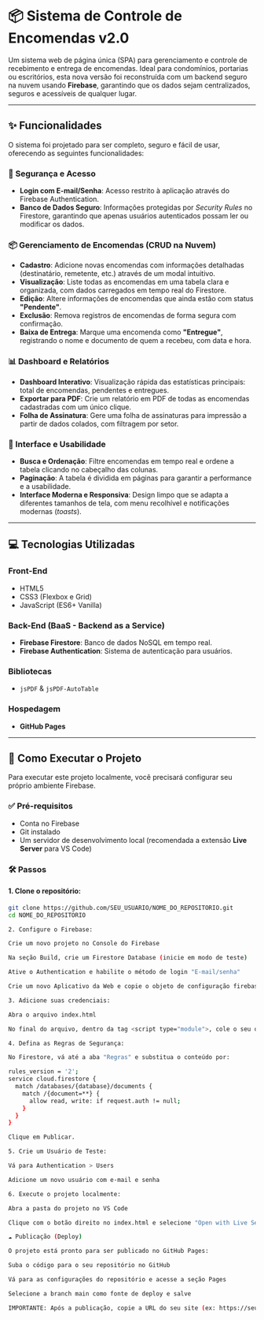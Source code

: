 # 📦 Sistema de Controle de Encomendas v2.0

Um sistema web de página única (SPA) para gerenciamento e controle de recebimento e entrega de encomendas. Ideal para condomínios, portarias ou escritórios, esta nova versão foi reconstruída com um backend seguro na nuvem usando **Firebase**, garantindo que os dados sejam centralizados, seguros e acessíveis de qualquer lugar.

---

## ✨ Funcionalidades

O sistema foi projetado para ser completo, seguro e fácil de usar, oferecendo as seguintes funcionalidades:

### 🔐 Segurança e Acesso

- **Login com E-mail/Senha**: Acesso restrito à aplicação através do Firebase Authentication.  
- **Banco de Dados Seguro**: Informações protegidas por *Security Rules* no Firestore, garantindo que apenas usuários autenticados possam ler ou modificar os dados.

### 📦 Gerenciamento de Encomendas (CRUD na Nuvem)

- **Cadastro**: Adicione novas encomendas com informações detalhadas (destinatário, remetente, etc.) através de um modal intuitivo.  
- **Visualização**: Liste todas as encomendas em uma tabela clara e organizada, com dados carregados em tempo real do Firestore.  
- **Edição**: Altere informações de encomendas que ainda estão com status **"Pendente"**.  
- **Exclusão**: Remova registros de encomendas de forma segura com confirmação.  
- **Baixa de Entrega**: Marque uma encomenda como **"Entregue"**, registrando o nome e documento de quem a recebeu, com data e hora.

### 📊 Dashboard e Relatórios

- **Dashboard Interativo**: Visualização rápida das estatísticas principais: total de encomendas, pendentes e entregues.  
- **Exportar para PDF**: Crie um relatório em PDF de todas as encomendas cadastradas com um único clique.  
- **Folha de Assinatura**: Gere uma folha de assinaturas para impressão a partir de dados colados, com filtragem por setor.

### 🧭 Interface e Usabilidade

- **Busca e Ordenação**: Filtre encomendas em tempo real e ordene a tabela clicando no cabeçalho das colunas.  
- **Paginação**: A tabela é dividida em páginas para garantir a performance e a usabilidade.  
- **Interface Moderna e Responsiva**: Design limpo que se adapta a diferentes tamanhos de tela, com menu recolhível e notificações modernas (*toasts*).

---

## 💻 Tecnologias Utilizadas

### Front-End
- HTML5  
- CSS3 (Flexbox e Grid)  
- JavaScript (ES6+ Vanilla)

### Back-End (BaaS - Backend as a Service)
- **Firebase Firestore**: Banco de dados NoSQL em tempo real.  
- **Firebase Authentication**: Sistema de autenticação para usuários.

### Bibliotecas
- `jsPDF` & `jsPDF-AutoTable`

### Hospedagem
- **GitHub Pages**

---

## 🚀 Como Executar o Projeto

Para executar este projeto localmente, você precisará configurar seu próprio ambiente Firebase.

### ✅ Pré-requisitos
- Conta no Firebase  
- Git instalado  
- Um servidor de desenvolvimento local (recomendada a extensão **Live Server** para VS Code)

### 🛠️ Passos

#### 1. Clone o repositório:
```bash
git clone https://github.com/SEU_USUARIO/NOME_DO_REPOSITORIO.git
cd NOME_DO_REPOSITORIO

2. Configure o Firebase:

Crie um novo projeto no Console do Firebase

Na seção Build, crie um Firestore Database (inicie em modo de teste)

Ative o Authentication e habilite o método de login "E-mail/senha"

Crie um novo Aplicativo da Web e copie o objeto de configuração firebaseConfig

3. Adicione suas credenciais:

Abra o arquivo index.html

No final do arquivo, dentro da tag <script type="module">, cole o seu objeto firebaseConfig

4. Defina as Regras de Segurança:

No Firestore, vá até a aba "Regras" e substitua o conteúdo por:

rules_version = '2';
service cloud.firestore {
  match /databases/{database}/documents {
    match /{document=**} {
      allow read, write: if request.auth != null;
    }
  }
}

Clique em Publicar.

5. Crie um Usuário de Teste:

Vá para Authentication > Users

Adicione um novo usuário com e-mail e senha

6. Execute o projeto localmente:

Abra a pasta do projeto no VS Code

Clique com o botão direito no index.html e selecione "Open with Live Server"

☁️ Publicação (Deploy)

O projeto está pronto para ser publicado no GitHub Pages:

Suba o código para o seu repositório no GitHub

Vá para as configurações do repositório e acesse a seção Pages

Selecione a branch main como fonte de deploy e salve

IMPORTANTE: Após a publicação, copie a URL do seu site (ex: https://seu-usuario.github.io) e adicione-a à lista de Domínios autorizados nas configurações do Firebase Authentication.
